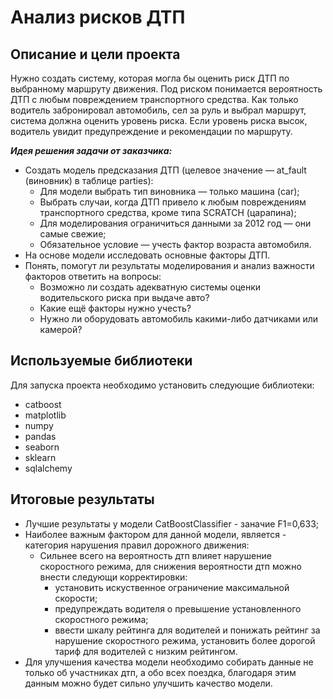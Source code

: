 # Анализ рисков ДТП

## Описание и цели проекта
Нужно создать систему, которая могла бы оценить риск ДТП по выбранному маршруту движения. Под риском понимается вероятность ДТП с любым повреждением транспортного средства. Как только водитель забронировал автомобиль, сел за руль и выбрал маршрут, система должна оценить уровень риска. Если уровень риска высок, водитель увидит предупреждение и рекомендации по маршруту.

***Идея решения задачи от заказчика:***

* Создать модель предсказания ДТП (целевое значение — at_fault (виновник) в таблице parties):
    * Для модели выбрать тип виновника — только машина (car);
    * Выбрать случаи, когда ДТП привело к любым повреждениям транспортного средства, кроме типа SCRATCH (царапина);
    * Для моделирования ограничиться данными за 2012 год — они самые свежие;
    * Обязательное условие — учесть фактор возраста автомобиля.
* На основе модели исследовать основные факторы ДТП.
* Понять, помогут ли результаты моделирования и анализ важности факторов ответить на вопросы:
    * Возможно ли создать адекватную системы оценки водительского риска при выдаче авто?
    * Какие ещё факторы нужно учесть?
    * Нужно ли оборудовать автомобиль какими-либо датчиками или камерой?

## Используемые библиотеки
Для запуска проекта необходимо установить следующие библиотеки:
- catboost
- matplotlib
- numpy
- pandas
- seaborn
- sklearn
- sqlalchemy

## Итоговые результаты
* Лучшие результаты у модели CatBoostClassifier - заначие F1=0,633;
* Наиболее важным фактором для данной модели, является - категория нарушения правил дорожного движения:
    * Сильнее всего на вероятность дтп влияет нарушение скоростного режима, для снижения вероятности дтп можно внести следующи корректировки:
        * установить искуственное ограничение максимальной скорости;
        * предупреждать водителя о превышение установленного скоростного режима;
        * ввести шкалу рейтинга для водителей и понижать рейтинг за нарушение скоростного режима, установить более дорогой тариф для водителей с низким рейтингом.
* Для улучшения качества модели необходимо собирать данные не только об участниках дтп, а обо всех поездка, благодаря этим данным можно будет сильно улучшить качество модели.
